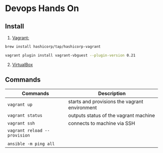 # Devops Hands On

## Install 
1. [Vagrant:](https://developer.hashicorp.com/vagrant/docs/installation)
```bash
brew install hashicorp/tap/hashicorp-vagrant

vagrant plugin install vagrant-vbguest --plugin-version 0.21
```

2. [VirtualBox](https://www.virtualbox.org/)

## Commands

| Commands | Description|
|----------|------------|
| ```vagrant up``` | starts and provisions the vagrant environment|
| ```vagrant status``` | outputs status of the vagrant machine |
| ```vagrant ssh``` | connects to machine via SSH |
| ```vagrant reload --provision```| |
|||
| ```ansible -m ping all``` | |

